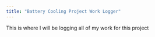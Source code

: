 ```yaml
---
title: "Battery Cooling Project Work Logger"
---
```

This is where I will be logging all of my work for this project
